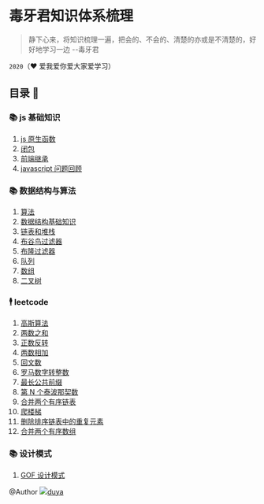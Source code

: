 <!--
 * @Author: DuYa
 * @LastEditors: DuYa
 -->

# 毒牙君知识体系梳理

> 静下心来，将知识梳理一遍，把会的、不会的、清楚的亦或是不清楚的，好好地学习一边 --毒牙君

`2020`（♥ 爱我爱你爱大家爱学习）

## 目录 📃

### 📚 js 基础知识

1.  [js 原生函数](./前端/js原生函数.md)
2.  [闭包](./前端/closure.md)
3.  [前端继承](./前端/前端继承.md)
4.  [javascript 问题回顾](./javascript学习/基础知识/README.md)

### 📚 数据结构与算法

1. [算法](./数据结构/算法.md)
2. [数据结构基础知识](./数据结构/数据结构概念.md)
3. [链表和堆栈](./数据结构/链表和堆栈.md)
4. [布谷鸟过滤器](./数据结构/布谷鸟过滤器.md)
5. [布隆过滤器](./数据结构/布隆过滤器.md)
6. [队列](./数据结构/队列.md)
7. [数组](./数据结构/数组.md)
8. [二叉树](./数据结构/二叉树.md)

### 🕴 leetcode

1.  [高斯算法](./Leetcode/高斯算法.md)
2.  [两数之和](./Leetcode/两数之和.md)
3.  [正数反转](./Leetcode/整数反转.md)
4.  [两数相加](./Leetcode/两数相加.md)
5.  [回文数](./Leetcode/回文数.md)
6.  [罗马数字转整数](./Leetcode/罗马数字转整数.md)
7.  [最长公共前缀](./Leetcode/最长公共前缀.md)
8.  [第 N 个泰波那契数](./Leetcode/第N个泰波那契数.md)
9.  [合并两个有序链表](./Leetcode/合并两个有序链表.md)
10. [爬楼梯](./Leetcode/爬楼梯.md)
11. [删除排序链表中的重复元素](./Leetcode/删除排序链表中的重复元素.md)
12. [合并两个有序数组](./Leetcode/合并两个有序数组.md)

### 📚 设计模式

1.  [GOF 设计模式](./设计模式/GOF设计模式.md)

@Author <img src="https://avatars0.githubusercontent.com/u/34503154?s=460&v=4"/>[duya](https://github.com/J-DuYa)
